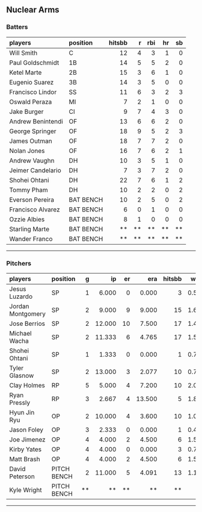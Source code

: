 ## Nuclear Arms

### Batters

 
|players           |position  | hitsbb|  r| rbi| hr| sb| 
|:-----------------|:---------|------:|--:|---:|--:|--:| 
|Will Smith        |C         |     12|  4|   3|  1|  0| 
|Paul Goldschmidt  |1B        |     14|  5|   5|  2|  0| 
|Ketel Marte       |2B        |     15|  3|   6|  1|  0| 
|Eugenio Suarez    |3B        |     14|  3|   5|  0|  0| 
|Francisco Lindor  |SS        |     11|  6|   3|  2|  3| 
|Oswald Peraza     |MI        |      7|  2|   1|  0|  0| 
|Jake Burger       |CI        |      9|  7|   4|  3|  0| 
|Andrew Benintendi |OF        |     13|  6|   6|  2|  0| 
|George Springer   |OF        |     18|  9|   5|  2|  3| 
|James Outman      |OF        |     18|  7|   7|  2|  0| 
|Nolan Jones       |OF        |     16|  7|   6|  2|  1| 
|Andrew Vaughn     |DH        |     10|  3|   5|  1|  0| 
|Jeimer Candelario |DH        |      7|  3|   7|  2|  0| 
|Shohei Ohtani     |DH        |     22|  7|   6|  1|  2| 
|Tommy Pham        |DH        |     10|  2|   2|  0|  2| 
|Everson Pereira   |BAT BENCH |     10|  2|   5|  0|  2| 
|Francisco Alvarez |BAT BENCH |      6|  0|   1|  0|  0| 
|Ozzie Albies      |BAT BENCH |      8|  1|   0|  0|  0| 
|Starling Marte    |BAT BENCH |     **| **|  **| **| **| 
|Wander Franco     |BAT BENCH |     **| **|  **| **| **| 


* * *

### Pitchers

 
|players           |position    |  g|     ip| er|    era| hitsbb|  whip| so|  w| sv| 
|:-----------------|:-----------|--:|------:|--:|------:|------:|-----:|--:|--:|--:| 
|Jesus Luzardo     |SP          |  1|  6.000|  0|  0.000|      3| 0.500|  8|  0|  0| 
|Jordan Montgomery |SP          |  2|  9.000|  9|  9.000|     15| 1.667|  4|  0|  0| 
|Jose Berrios      |SP          |  2| 12.000| 10|  7.500|     17| 1.417|  6|  0|  0| 
|Michael Wacha     |SP          |  2| 11.333|  6|  4.765|     17| 1.500| 11|  1|  0| 
|Shohei Ohtani     |SP          |  1|  1.333|  0|  0.000|      1| 0.750|  2|  0|  0| 
|Tyler Glasnow     |SP          |  2| 13.000|  3|  2.077|     10| 0.769| 10|  1|  0| 
|Clay Holmes       |RP          |  5|  5.000|  4|  7.200|     10| 2.000|  6|  0|  1| 
|Ryan Pressly      |RP          |  3|  2.667|  4| 13.500|      5| 1.875|  5|  0|  1| 
|Hyun Jin Ryu      |OP          |  2| 10.000|  4|  3.600|     10| 1.000|  8|  1|  0| 
|Jason Foley       |OP          |  3|  2.333|  0|  0.000|      1| 0.429|  2|  0|  0| 
|Joe Jimenez       |OP          |  4|  4.000|  2|  4.500|      6| 1.500|  6|  0|  0| 
|Kirby Yates       |OP          |  4|  4.000|  0|  0.000|      3| 0.750|  5|  0|  1| 
|Matt Brash        |OP          |  4|  4.000|  2|  4.500|      6| 1.500|  5|  0|  0| 
|David Peterson    |PITCH BENCH |  2| 11.000|  5|  4.091|     13| 1.182| 12|  0|  0| 
|Kyle Wright       |PITCH BENCH | **|     **| **|     **|     **|    **| **| **| **| 


* * *


